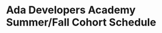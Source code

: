 # Ada Developers Academy Summer/Fall Cohort Schedule
<!-- (Dates for 2018-2019)

| Date    | Week    | Unit             | Topics
|---------|---------|------------------|----------------------------------------
| Aug 6   | Week 01 | Introduction     | Student Orientation, Bash, Intro to Ruby
| Aug 13  | Week 02 | Ruby             | Intro to OO, Gems, Pair Programming
| Aug 20 | Week 03 | Ruby             | More OO, Files, Inheritance
| Aug 27  | Week 04 | Ruby             | Enumerables, TDD, Minitest
| Sep 3   | Week 05 | Ruby             | Large Projects, Git
| Sep 10  | Week 06 | HTML & CSS       | Web Design, HTML, CSS Layouts, Developer Tools
| Sep 17  | Week 07 | Ruby on Rails    | HTTP & REST, MVC, Rails Components
| Sep 24 | Week 08 | _BREAK_          | &nbsp;
| Oct 1  | Week 09 | Ruby on Rails    | Model Associations
| Oct 8  | Week 10 | Ruby on Rails    | Unit Testing, Foundation
| Oct 15  | Week 11 | Ruby on Rails    | OAuth, Controller Filters, Advanced ActiveRecord
| Oct 22  | Week 12 | Ruby on Rails    | Agile, PM Skills, Working With a Large Team
| Oct 29  | Week 13 | Web APIs         | Consuming APIs
| Nov 5   | Week 14 | Web APIs         | Producing APIs
| Nov 12  | Week 15 | JavaScript       | Intro to JavaScript, the DOM, jQuery, Advanced Developer Tools
| Nov 19  | Week 16 | JavaScript       | jQuery, AJAX, Underscore
| Nov 26  | Week 17 | JavaScript       | Intro to Backbone
| Dec 3   | Week 18 | _INTERVIEWS_     | &nbsp;
| Dec 10  | Week 19 | JavaScript       | Backbone Views
| Dec 17  | Week 20 | JavaScript       | Rails API and Backbone Front-end
| Dec 24  | Week 21 | _BREAK_          | &nbsp;
| Dec 31   | Week 22 | Capstone Project | &nbsp;
| Jan 07  | Week 23 | Capstone Project | &nbsp;
| Jan 14  | Week 24 | Capstone Project | &nbsp;
| Jan 21  | Week 25 | Capstone Project | Presentations
| Jan 28  | Week 26 | _BREAK_          | &nbsp;
| Feb 4   | Week 27 | __INTERNSHIP BEGINS__ | &nbsp; -->
